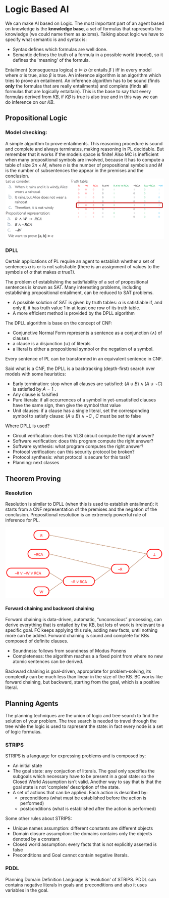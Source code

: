 # Logic Based AI 
We can make AI based on Logic. 
The most important part of an agent based on knowledge is the **knowledge base**, a set of formulas that rapresents the knowledge (we could name them as axioms). 
Talking about logic we have to specify what semantic is and syntax is: 

- Syntax defines which formulas are well done. 
- Semantic defines the truth of a formula in a possible world (model), so it defines the 'meaning' of the formula. 

Entailment (conseguenza logica) $a \models b$ ($\alpha$ entails $\beta$ ) iff in every model where $\alpha$ is true, also $\beta$ is true. 
An inference algorithm is an algorithm which tries to prove an entailment. An inference algorithm has to be sound (finds **only** the formulas that are really entailments) and complete (finds **all** formulas that are logically entaltain).
This is the base to say that every formulas derived from $KB$, if $KB$ is true is also true and in this way we can do inference on our $KB$. 

## Propositional Logic

### Model checking:
A simple algorithm to prove entailments. This reasoning procedure is sound and complete and always terminates, making reasoning in PL decidable. But remember that it works if the models space is finite!
Also MC is inefficient when many propositional symbols are involved, because it has to compute a table of size $2n \times M$, where $n$ is the number of propositional symbols and $M$ is the number of subsentences the appear in the premises and the conclusion.
![](images/eada9d119f5f4ee67ab9389939179c10.png)

### DPLL 
Certain applications of PL require an agent to establish whether a set of sentences $\alpha$ is or is not satisfiable (there is an assignment of values to the symbols of $\alpha$ that makes  $\alpha$  true?).

The problem of establishing the satisfiability of a set of propositional sentences is known as SAT. Many interesting problems, including establishing propositional entailment, can be reduced to SAT problems.

- A possible solution of SAT is given by truth tables: $\alpha$ is satisfiable if, and only if, it has truth value 1 in at least one row of its truth table.
- A more efficient method is provided by the DPLL algorithm

The DPLL algorithm is base on the concept of CNF: 

- Conjunctive Normal Form represents a sentence as a conjunction ($\wedge$) of clauses
- a clause is a disjunction ($\cup$) of literals 
- a literal is either a propositional symbol or the negation of a symbol.

Every sentence of PL can be transformed in an equivalent sentence in CNF. 

Said what is a CNF, the DPLL is a backtracking (depth-first) search over models with some heuristics:

- Early termination: stop when all clauses are satisfied: $(A \cup B) \wedge (A \cup \neg C)$ is satisfied by $A=1$ .
- Any clause is falsified
- Pure literals: if all occurrences of a symbol in yet-unsatisfied clauses have the same sign, then give the symbol that value
- Unit clauses: if a clause has a single literal, set the corresponding symbol to satisfy clause: $(A \cup B) \wedge \neg C$ , $C$ must be set to false

Where DPLL is used? 

- Circuit verification: does this VLSI circuit compute the right answer?
- Software verification: does this program compute the right answer?
- Software synthesis: what program computes the right answer?
- Protocol verification: can this security protocol be broken?
- Protocol synthesis: what protocol is secure for this task?
- Planning: next classes


## Theorem Proving 

### Resolution 
Resolution is similar to DPLL (when this is used to establish entailment): it starts from a CNF representation of the premises and the negation of the conclusion.
Propositional resolution is an extremely powerful rule of inference for PL.

![](images/7b2b378cc18dc2a26484b5cd9c8c81fe.png)

#### Forward chaining and backword chaining

Forward chaining is data-driven, automatic, “unconscious” processing, can derive everything that is entailed by the KB, but lots of work is irrelevant to a specific goal. 
FC keeps applying this rule, adding new facts, until nothing more can be added. Forward chaining is sound and complete for KBs composed of definite clauses.

- Soundness: follows from soundness of Modus Ponens 
- Completeness: the algorithm reaches a a fixed point from where no new atomic sentences can be derived. 

Backward chaining is goal-driven, appropriate for problem-solving, its complexity can be much less than linear in the size of the KB. BC works like forward chaining, but backward, starting from the goal, which is a positive literal.

## Planning Agents 
The planning techniques are the union of logic and tree search to find the solution of your problem. The tree search is needed to travel through the tree while the logic is used to rapresent the state: in fact every node is a set of logic formulas. 

### STRIPS
STRIPS is a language for expressing problems and is composed by:

- An initial state
- The goal state: any conjuction of literals. The goal only specifies the subgoals which necessary have to be present in a goal state: so the Closed World Assumption isn't valid. Another way to say that is that the goal state is not 'complete' description of the state.
- A set of actions that can be applied. Each action is described by:
	- preconditions (what must be established before the action is performed)
	- postconditions (what is established after the action is performed)

Some other rules about STRIPS: 

- Unique names assumption: different constants are different objects
- Domain closure assumption: the domains contains only the objects denoted by a constant 
- Closed world assumption: every facts that is not explicitly asserted is false
- Preconditions and Goal cannot contain negative literals.

### PDDL
Planning Domain Definition Language is 'evolution' of STRIPS. PDDL can contains negative literals in goals and preconditions and also it uses variables in the goal.